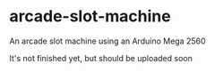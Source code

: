 # arcade-slot-machine
An arcade slot machine using an Arduino Mega 2560


It's not finished yet, but should be uploaded soon
